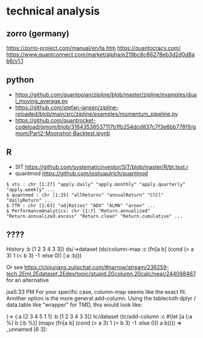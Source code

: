 # technical analysis

## zorro (germany)
https://zorro-project.com/manual/en/ta.htm
https://quantocracy.com/ https://www.quantconnect.com/market/alpha/e219bc8c86278eb3d2d0d8ab6/v1.1

## python
- https://github.com/quantopian/zipline/blob/master/zipline/examples/dual_moving_average.py
- https://github.com/stefan-jansen/zipline-reloaded/blob/main/src/zipline/examples/momentum_pipeline.py
- https://github.com/quantrocket-codeload/qmom/blob/31643538537117b1fb254dcd837c7f3e6bb778f9/qmom/Part2-Moonshot-Backtest.ipynb

  
## R
- SIT https://github.com/systematicinvestor/SIT/blob/master/R/bt.test.r
- quantmod https://github.com/joshuaulrich/quantmod

```
$ xts : chr [1:27] "apply.daily" "apply.monthly" "apply.quarterly" "apply.weekly" ...
$ quantmod : chr [1:25] "allReturns" "annualReturn" "ClCl" "dailyReturn" ...
$ TTR : chr [1:63] "adjRatios" "ADX" "ALMA" "aroon" ...
$ PerformanceAnalytics: chr [1:7] "Return.annualized" "Return.annualized.excess" "Return.clean" "Return.cumulative" ...
```

## ????
History
 :b [1 2 3 4 3 3]}
ds/->dataset (ds/column-map :c (fn[a b] (cond (> a 3) 1 (< b 3) -1 :else 0)) [:a :b]))

Or see https://clojurians.zulipchat.com/#narrow/stream/236259-tech.2Eml.2Edataset.2Edev/topic/stupid.20column.20calc/near/244088467 for an alternative

jsa5:33 PM For your specific case, column-map seems like the exact fit. Another option is the more general add-column. Using the tablecloth dplyr / data.table like "wrapper" for TMD, this would look like:

(-> {:a [2 3 4 5 1 1] :b [1 2 3 4 3 3]} tc/dataset (tc/add-column :c #(let [a (:a %) b (:b %)] (mapv (fn[a b] (cond (> a 3) 1 (< b 3) -1 :else 0)) a b)))) => _unnamed [6 3]:



